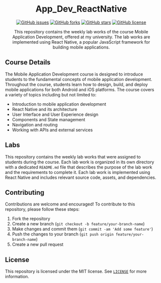 <h1 align="center">App_Dev_ReactNative</h1>

<p align="center">
  <a href="https://github.com/asadali27232/App_Dev_ReactNative/issues"><img alt="GitHub issues" src="https://img.shields.io/github/issues/asadali27232/App_Dev_ReactNative"></a>
  <a href="https://github.com/asadali27232/App_Dev_ReactNative/network"><img alt="GitHub forks" src="https://img.shields.io/github/forks/asadali27232/App_Dev_ReactNative"></a>
  <a href="https://github.com/asadali27232/App_Dev_ReactNative/stargazers"><img alt="GitHub stars" src="https://img.shields.io/github/stars/asadali27232/App_Dev_ReactNative"></a>
  <a href="https://github.com/asadali27232/App_Dev_ReactNative/blob/main/LICENSE"><img alt="GitHub license" src="https://img.shields.io/github/license/asadali27232/App_Dev_ReactNative"></a>
</p>

<p align="center">
  This repository contains the weekly lab works of the course Mobile Application Development, offered at my university. The lab works are implemented using React Native, a popular JavaScript framework for building mobile applications.
</p>

## Course Details
The Mobile Application Development course is designed to introduce students to the fundamental concepts of mobile application development. Throughout the course, students learn how to design, build, and deploy mobile applications for both Android and iOS platforms. The course covers a variety of topics including but not limited to:

- Introduction to mobile application development
- React Native and its architecture
- User Interface and User Experience design
- Components and State management
- Navigation and routing
- Working with APIs and external services

## Labs
This repository contains the weekly lab works that were assigned to students during the course. Each lab work is organized in its own directory with a dedicated `README.md` file that describes the purpose of the lab work and the requirements to complete it. Each lab work is implemented using React Native and includes relevant source code, assets, and dependencies.

## Contributing
Contributions are welcome and encouraged! To contribute to this repository, please follow these steps:

1. Fork the repository
2. Create a new branch (`git checkout -b feature/your-branch-name`)
3. Make changes and commit them (`git commit -am 'Add some feature'`)
4. Push the changes to your branch (`git push origin feature/your-branch-name`)
5. Create a new pull request

## License
This repository is licensed under the MIT license. See [`LICENSE`](https://github.com/asadali27232/App_Dev_ReactNative/blob/main/LICENSE) for more information.
